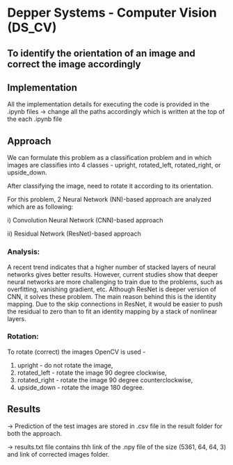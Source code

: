 # Depper Systems - Computer Vision (DS_CV)
## To identify the orientation of an image and correct the image accordingly


## Implementation

All the implementation details for executing the code is provided in the .ipynb files -> change all the paths accordingly which is written at the top of the each .ipynb file


## Approach

We can formulate this problem as a classification problem and in which images are classifies into 4 classes - upright, rotated_left, rotated_right, or upside_down.

After classifying the image, need to rotate it according to its orientation.

For this problem, 2 Neural Network (NN)-based approach are analyzed which are as following:

i) Convolution Neural Network (CNN)-based approach

ii) Residual Network (ResNet)-based approach

### Analysis:
A recent trend indicates that a higher number of stacked layers of neural networks gives better results. However, current studies show that deeper neural networks are more challenging to train due to the problems, such as overfitting, vanishing gradient, etc. Although ResNet is deeper version of CNN, it solves these problem. The main reason behind this is the identity mapping. Due to the skip connections in ResNet, it would be easier to push the residual to zero than to fit an identity mapping by a stack of nonlinear layers. 

### Rotation:
To rotate (correct) the images OpenCV is used -
1) upright - do not rotate the image,
2) rotated_left - rotate the image 90 degree clockwise,
3) rotated_right - rotate the image 90 degree counterclockwise,
4) upside_down - rotate the image 180 degree.


## Results

-> Prediction of the test images are stored in .csv file in the result folder for both the approach.

-> results.txt file contains thh link of the .npy file of the size (5361, 64, 64, 3) and link of corrected images folder.

